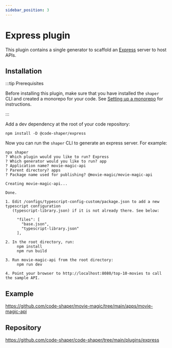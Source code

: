 ```yaml
---
sidebar_position: 3
---
```


# Express plugin

This plugin contains a single generator to scaffold an
[Express](https://expressjs.com/) server to host APIs.

## Installation

:::tip Prerequisites

Before installing this plugin, make sure that you have installed the `shaper`
CLI and created a monorepo for your code. See
[Setting up a monorepo](../getting-started/setting-up-a-monorepo.md) for
instructions.

:::

Add a dev dependency at the root of your code repository:

```shell
npm install -D @code-shaper/express
```

Now you can run the `shaper` CLI to generate an express server. For example:

```shell
npx shaper
? Which plugin would you like to run? Express
? Which generator would you like to run? app
? Application name? movie-magic-api
? Parent directory? apps
? Package name used for publishing? @movie-magic/movie-magic-api

Creating movie-magic-api...

Done.

1. Edit /configs/typescript-config-custom/package.json to add a new typescript configuration
   (typescript-library.json) if it is not already there. See below:

     "files": [
       "base.json",
       "typescript-library.json"
     ],

2. In the root directory, run:
     npm install
     npm run build

3. Run movie-magic-api from the root directory:
     npm run dev

4. Point your browser to http://localhost:8080/top-10-movies to call the sample API.
```

## Example

https://github.com/code-shaper/movie-magic/tree/main/apps/movie-magic-api

## Repository

https://github.com/code-shaper/code-shaper/tree/main/plugins/express
